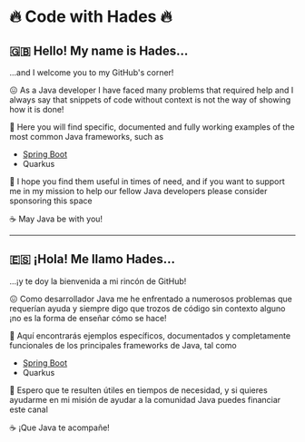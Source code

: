 # :fire: Code with Hades :fire:

## :uk: Hello! My name is Hades...

...and I welcome you to my GitHub's corner!

:confounded: As a Java developer I have faced many problems that required help and I always say that snippets of code without context is not the way of showing how it is done!

:rocket: Here you will find specific, documented and fully working examples of the most common Java frameworks, such as

* [Spring Boot](https://github.com/codewithhades/spring-boot)
* Quarkus

:pray: I hope you find them useful in times of need, and if you want to support me in my mission to help our fellow Java developers please consider sponsoring this space

:coffee: May Java be with you!

---

## :es: ¡Hola! Me llamo Hades...

...¡y te doy la bienvenida a mi rincón de GitHub!

:confounded: Como desarrollador Java me he enfrentado a numerosos problemas que requerían ayuda y siempre digo que trozos de código sin contexto alguno ¡no es la forma de enseñar cómo se hace!

:rocket: Aquí encontrarás ejemplos específicos, documentados y completamente funcionales de los principales frameworks de Java, tal como

* [Spring Boot](https://github.com/codewithhades/spring-boot)
* Quarkus

:pray: Espero que te resulten útiles en tiempos de necesidad, y si quieres ayudarme en mi misión de ayudar a la comunidad Java puedes financiar este canal

:coffee: ¡Que Java te acompañe!